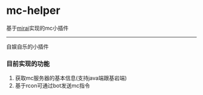 # mc-helper
基于[mirai](https://github.com/mamoe/mirai)实现的mc小插件

----------

自娱自乐的小插件

### 目前实现的功能
1. 获取mc服务器的基本信息(支持java端跟基岩端)
2. 基于rcon可通过bot发送mc指令

